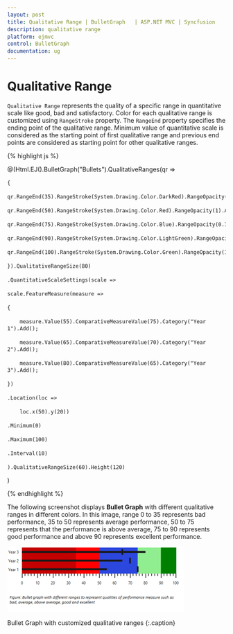 ```yaml
---
layout: post
title: Qualitative Range | BulletGraph	 | ASP.NET MVC | Syncfusion
description: qualitative range
platform: ejmvc
control: BulletGraph	
documentation: ug
---
```


# Qualitative Range

`Qualitative Range` represents the quality of a specific range in quantitative scale like good, bad and satisfactory. Color for each qualitative range is customized using `RangeStroke` property. The `RangeEnd` property specifies the ending point of the qualitative range. Minimum value of quantitative scale is considered as the starting point of first qualitative range and previous end points are considered as starting point for other qualitative ranges. 

{% highlight js %}

@(Html.EJ().BulletGraph("Bullets").QualitativeRanges(qr =>

	{

	qr.RangeEnd(35).RangeStroke(System.Drawing.Color.DarkRed).RangeOpacity(0.5).Add();

	qr.RangeEnd(50).RangeStroke(System.Drawing.Color.Red).RangeOpacity(1).Add();

	qr.RangeEnd(75).RangeStroke(System.Drawing.Color.Blue).RangeOpacity(0.7).Add();

	qr.RangeEnd(90).RangeStroke(System.Drawing.Color.LightGreen).RangeOpacity(1).Add();

	qr.RangeEnd(100).RangeStroke(System.Drawing.Color.Green).RangeOpacity(1).Add();

	}).QualitativeRangeSize(80)

	.QuantitativeScaleSettings(scale =>

	scale.FeatureMeasure(measure =>

	{

		measure.Value(55).ComparativeMeasureValue(75).Category("Year 1").Add();

		measure.Value(65).ComparativeMeasureValue(70).Category("Year 2").Add();

		measure.Value(80).ComparativeMeasureValue(65).Category("Year 3").Add();

	})

	.Location(loc =>

		loc.x(50).y(20))

	.Minimum(0)

	.Maximum(100)

	.Interval(10)    

	).QualitativeRangeSize(60).Height(120)

)


{% endhighlight %}

The following screenshot displays **Bullet Graph** with different qualitative ranges in different colors. In this image, range 0 to 35 represents bad performance, 35 to 50 represents average performance, 50 to 75 represents that the performance is above average, 75 to 90 represents good performance and above 90 represents excellent performance.

![](Qualitative-Range_images/Qualitative-Range_img1.png)

Bullet Graph with customized qualitative ranges
{:.caption}
